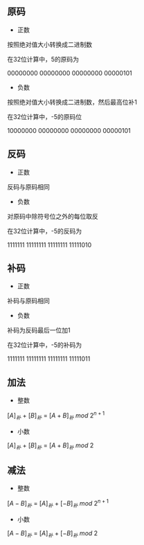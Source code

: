 <!--
 * @Description: 
 * @Version: 1.0
 * @Author: DaLao
 * @Email: dalao_li@163.com
 * @Date: 2021-12-15 21:10:23
 * @LastEditors: DaLao
 * @LastEditTime: 2022-01-13 12:00:02
-->

## 原码

- 正数

按照绝对值大小转换成二进制数

在$32$位计算中，$5$的原码为

$00000000$ $00000000$ $00000000$ $00000101$

- 负数

按照绝对值大小转换成二进制数，然后最高位补$1$

在$32$位计算中，-$5$的原码位

$10000000$ $00000000$ $00000000$ $00000101$


## 反码

- 正数

反码与原码相同

- 负数

对原码中除符号位之外的每位取反

在$32$位计算中，-$5$的反码为

$1111111$ $11111111$ $11111111$ $11111010$

## 补码

- 正数

补码与原码相同

- 负数

补码为反码最后一位加1

在$32$位计算中，-$5$的补码为

$1111111$ $11111111$ $11111111$ $11111011$


## 加法 

- 整数

[$A$]$_补$ $+$ [$B$]$_补$ $=$ [$A+B$]$_补$ $mod$ $2^{n+1}$ 

- 小数

[$A$]$_补$ $+$ [$B$]$_补$ $=$ [$A+B$]$_补$ $mod$ $2$


## 减法 

- 整数


[$A-B$]$_补$ $=$ [$A$]$_补$ $+$ [$-B$]$_补$ $mod$ $2^{n+1}$

- 小数

[$A-B$]$_补$ $=$ [$A$]$_补$ $+$ [$-B$]$_补$ $mod$ $2$
